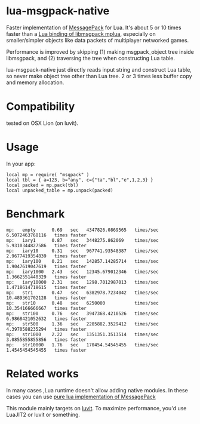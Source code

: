 lua-msgpack-native
====
Faster implementation of [MessagePack](http://msgpack.org/) for Lua.
It's about 5 or 10 times faster than a [Lua binding of libmsgpack mplua](https://github.com/nobu-k/mplua),
especially on smaller/simpler objects like data packets of multiplayer networked games.

Performance is improved by skipping (1) making msgpack_object tree
inside libmsgpack, and (2) traversing the tree when constructing Lua table.

lua-msgpack-native just directly reads input string and construct Lua table,
so never make object tree other than Lua tree. 2 or 3 times less buffer copy
and memory allocation.

Compatibility
====
tested on OSX Lion (on luvit).

Usage
====
In your app:

    local mp = require( "msgpack" )
    local tbl = { a=123, b="any", c={"ta","bl","e",1,2,3} }
    local packed = mp.pack(tbl)
    local unpacked_table = mp.unpack(packed)

    

Benchmark
====
    mp:   empty      0.69   sec   4347826.0869565   times/sec   6.5072463768116   times faster
    mp:   iary1      0.87   sec   3448275.862069    times/sec   5.9310344827586   times faster
    mp:   iary10     0.31   sec   967741.93548387   times/sec   2.9677419354839   times faster
    mp:   iary100    0.21   sec   142857.14285714   times/sec   1.9047619047619   times faster
    mp:   iary1000   2.43   sec   12345.679012346   times/sec   1.3662551440329   times faster
    mp:   iary10000  2.31   sec   1298.7012987013   times/sec   1.4718614718615   times faster
    mp:   str1       0.47   sec   6382978.7234042   times/sec   10.489361702128   times faster
    mp:   str10      0.48   sec   6250000           times/sec   10.354166666667   times faster
    mp:   str100     0.76   sec   3947368.4210526   times/sec   6.9868421052632   times faster
    mp:   str500     1.36   sec   2205882.3529412   times/sec   4.3970588235294   times faster
    mp:   str1000    2.22   sec   1351351.3513514   times/sec   3.0855855855856   times faster
    mp:   str10000   1.76   sec   170454.54545455   times/sec   1.4545454545455   times faster

Related works
====
In many cases ,Lua runtime doesn't allow adding native modules.
In these cases you can use [pure lua implementation of MessagePack](https://github.com/kengonakajima/lua-msgpack)

This module mainly targets on [luvit](https://github.com/luvit/luvit).
To maximize performance, you'd use LuaJIT2 or luvit or something.


